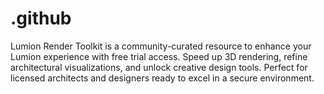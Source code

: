 # .github
Lumion Render Toolkit is a community-curated resource to enhance your Lumion experience with free trial access. Speed up 3D rendering, refine architectural visualizations, and unlock creative design tools. Perfect for licensed architects and designers ready to excel in a secure environment.
